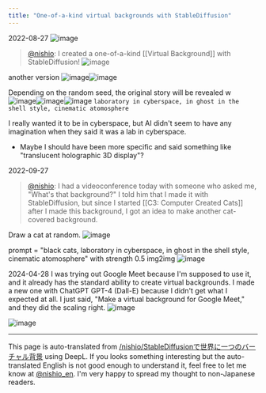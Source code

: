 ```yaml
---
title: "One-of-a-kind virtual backgrounds with StableDiffusion"
---
```


2022-08-27
![image](https://gyazo.com/4e487d6aedc5851533f52cc3b429d235/thumb/1000)
> [@nishio](https://twitter.com/nishio/status/1563504641241153537): I created a one-of-a-kind [[Virtual Background]] with StableDiffusion!
> ![image](https://pbs.twimg.com/media/FbKu5xYaAAQ93LU.jpg)

another version
![image](https://gyazo.com/3c0555a9e482769f547472e99c333216/thumb/1000)![image](https://gyazo.com/31db4e8ccf27519d3aa31889d3602fee/thumb/1000)


Depending on the random seed, the original story will be revealed w
![image](https://gyazo.com/32d601738f54095ff148529e86c7987e/thumb/1000)![image](https://gyazo.com/3d5497b0be62bac37bee208afe21c0cc/thumb/1000)![image](https://gyazo.com/2ac27cd86462860032bdbad45c065e23/thumb/1000)
`laboratory in cyberspace, in ghost in the shell style, cinematic atomosphere`

I really wanted it to be in cyberspace, but AI didn't seem to have any imagination when they said it was a lab in cyberspace.
- Maybe I should have been more specific and said something like "translucent holographic 3D display"?

2022-09-27
> [@nishio](https://twitter.com/nishio/status/1574675453990019072): I had a videoconference today with someone who asked me, "What's that background?" I told him that I made it with StableDiffusion, but since I started [[C3: Computer Created Cats]] after I made this background, I got an idea to make another cat-covered background.

Draw a cat at random.
![image](https://gyazo.com/fb6513938160e25b58e898225b32829b/thumb/1000)

prompt = "black cats, laboratory in cyberspace, in ghost in the shell style, cinematic atomosphere" with strength 0.5 img2img
![image](https://gyazo.com/831b4b388e51313f0cf404ec74799cee/thumb/1000)

2024-04-28
I was trying out Google Meet because I'm supposed to use it, and it already has the standard ability to create virtual backgrounds.
I made a new one with ChatGPT GPT-4 (Dall-E) because I didn't get what I expected at all.
I just said, "Make a virtual background for Google Meet," and they did the scaling right.
![image](https://gyazo.com/0d76772537c566d0dbd7266ab55d88b4/thumb/1000)

![image](https://gyazo.com/662f24933f09c7edecabb93f64912623/thumb/1000)

---
This page is auto-translated from [/nishio/StableDiffusionで世界に一つのバーチャル背景](https://scrapbox.io/nishio/StableDiffusionで世界に一つのバーチャル背景) using DeepL. If you looks something interesting but the auto-translated English is not good enough to understand it, feel free to let me know at [@nishio_en](https://twitter.com/nishio_en). I'm very happy to spread my thought to non-Japanese readers.